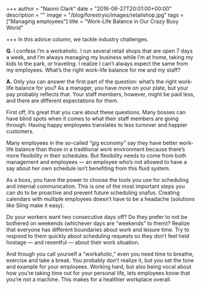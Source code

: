 +++
author = "Naomi Clark"
date = "2016-06-27T20:01:00+00:00"
description = ""
image = "/blog/forestryio/images/retailshop.jpg"
tags = ["Managing employees"]
title = "Work-Life Balance in Our Crazy Busy World"

+++
In this advice column, we tackle industry challenges.

**Q.** I confess I’m a workaholic. I run several retail shops that are open 7 days a week, and I’m always managing my business while I’m at home, taking my kids to the park, or traveling. I realize I can’t always expect the same from my employees. What’s the right work-life balance for me and my staff?

**A.** Only you can answer the first part of the question: what’s the right work-life balance for you? As a manager, you have more on your plate, but your pay probably reflects that. Your staff members, however, might be paid less, and there are different expectations for them.

First off, it’s great that you care about these questions. Many bosses can have blind spots when it comes to what their staff members are going through. Having happy employees translates to less turnover and happier customers.

Many employees in the so-called “gig economy” say they have better work-life balance than those in a traditional work environment because there’s more flexibility in their schedules. But flexibility needs to come from both management and employees — an employee who’s not allowed to have a say about her own schedule isn’t benefiting from this fluid system.

As a boss, you have the power to choose the tools you use for scheduling and internal communication. This is one of the most important steps you can do to be proactive and prevent future scheduling snafus. Creating calendars with multiple employees doesn’t have to be a headache (solutions like Sling make it easy).

Do your workers want two consecutive days off? Do they prefer to not be bothered on weekends (whichever days are “weekends” to them)? Realize that everyone has different boundaries about work and leisure time. Try to respond to them quickly about scheduling requests so they don’t feel held hostage — and resentful — about their work situation.

And though you call yourself a “workaholic,” even you need time to breathe, exercise and take a break. You probably don’t realize it, but you set the tone and example for your employees. Working hard, but also being vocal about how you’re taking time out for your personal life, lets employees know that you’re not a machine. This makes for a healthier workplace overall.